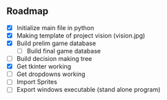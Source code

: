 ## Roadmap
- [x] Initialize main file in python
- [x] Making template of project vision (vision.jpg)
- [x] Build prelim game database
    - [ ] Build final game database
- [ ] Build decision making tree
- [x] Get tkinter working
- [ ] Get dropdowns working
- [ ] Import Sprites
- [ ] Export windows executable (stand alone program)
